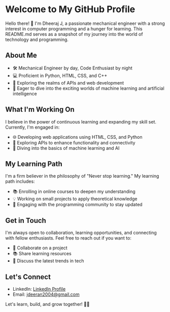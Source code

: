 # Welcome to My GitHub Profile

Hello there! 👋 I'm Dheeraj J, a passionate mechanical engineer with a strong interest in computer programming and a hunger for learning. This README.md serves as a snapshot of my journey into the world of technology and programming.

## About Me

- 🛠️ Mechanical Engineer by day, Code Enthusiast by night
- 💻 Proficient in Python, HTML, CSS, and C++
- 🚀 Exploring the realms of APIs and web development
- 🤖 Eager to dive into the exciting worlds of machine learning and artificial intelligence

## What I'm Working On

I believe in the power of continuous learning and expanding my skill set. Currently, I'm engaged in:

- 🌐 Developing web applications using HTML, CSS, and Python
- 🤝 Exploring APIs to enhance functionality and connectivity
- 🚀 Diving into the basics of machine learning and AI

## My Learning Path

I'm a firm believer in the philosophy of "Never stop learning." My learning path includes:

- 📚 Enrolling in online courses to deepen my understanding
- 💡 Working on small projects to apply theoretical knowledge
- 🧠 Engaging with the programming community to stay updated

## Get in Touch

I'm always open to collaboration, learning opportunities, and connecting with fellow enthusiasts. Feel free to reach out if you want to:

- 🤝 Collaborate on a project
- 📚 Share learning resources
- 🎉 Discuss the latest trends in tech

## Let's Connect

- LinkedIn: [LinkedIn Profile](https://www.linkedin.com/in/j-dheeraj-b30b98153/)
- Email: jdeeran2004@gmail.com

Let's learn, build, and grow together! 🚀✨
